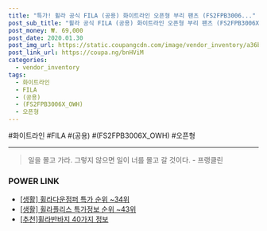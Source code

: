 ```yaml
--- 
title: "특가! 휠라 공식 FILA (공용) 화이트라인 오픈형 부리 팬츠 (FS2FPB3006..." 
post_sub_title: "휠라 공식 FILA (공용) 화이트라인 오픈형 부리 팬츠 (FS2FPB3006X_OWH)" 
post_money: ₩. 69,000 
post_date: 2020.01.30 
post_img_url: https://static.coupangcdn.com/image/vendor_inventory/a36b/da65f7c1ac409f8fe86eda63b709b722e2b39e51711b22e6639b910a0622.jpg 
post_link_url: https://coupa.ng/bnHViM 
categories: 
  - vendor_inventory 
tags: 
  - 화이트라인 
  - FILA 
  - (공용) 
  - (FS2FPB3006X_OWH) 
  - 오픈형 
--- 
```

  #화이트라인 #FILA #(공용) #(FS2FPB3006X_OWH) #오픈형 
<hr> 

> 일을 몰고 가라. 그렇지 않으면 일이 너를 몰고 갈 것이다. - 프랭클린 


### POWER LINK

* <a href="https://blog.naver.com/sakai111/221783691466" target="_blank"> [생활] 휠라다운점퍼 특가 순위 ~34위</a>
* <a href="https://blog.naver.com/sakai111/221782253596" target="_blank"> [생활] 휠라플리스 특가정보 순위 ~43위</a>
* <a href="https://blog.naver.com/fasyy4321/221789943264" target="_blank">[추천]휠라반바지 40가지 정보</a>
